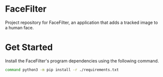 # FaceFilter

Project repository for FaceFilter, an application that adds a tracked image to a human face.

# Get Started

Install the FaceFilter's program dependencies using the following command.

```bash
command python3 -m pip install -r ./requirements.txt
```
